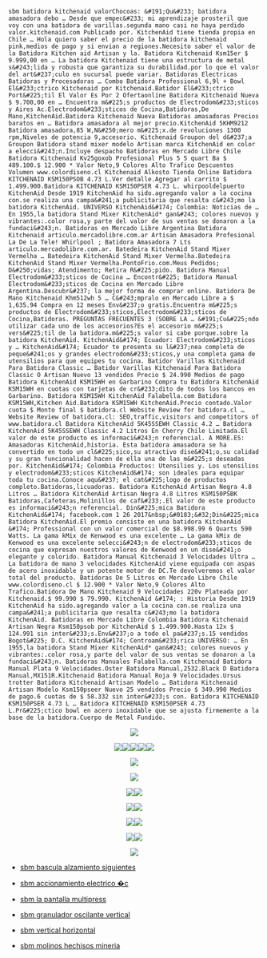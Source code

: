 
```
sbm batidora kitchenaid valorChocoas: &#191;Qu&#233; batidora amasadora debo … Desde que empec&#233; mi aprendizaje prosteril que voy con una batidora de varillas.segunda mano casi no haya perdido valor.kitchenaid.com Publicado por. KitchenAid tiene tienda propia en Chile … Hola quiero saber el precio de la batidora kitchenaid pink,medios de pago y si envian a regiones.Necesito saber el valor de la Batidora Kitchen aid Artisan y la. Batidora Kitchenaid Ksm15er $ 9.999,00 en … La batidora Kitchenaid tiene una estructura de metal s&#243;lida y robusta que garantiza su durabilidad.por lo que el valor del art&#237;culo en sucursal puede variar. Batidoras Electricas Batidoras y Procesadoras … Combo Batidora Professional 6,9l + Bowl El&#233;ctrico Kitchenaid por Kitchenaid.Batidor El&#233;ctrico Port&#225;til El Valor Es Por 2 Ofertaonline Batidora Kitchenaid Nueva $ 9.700,00 en … Encuentra m&#225;s productos de Electrodom&#233;sticos y Aires Ac.Electrodom&#233;sticos de Cocina,Batidoras,De Mano,KitchenAid.Batidora Kitchenaid Nueva Batidoras amasadoras Precios baratos en … Batidora amasadora al mejor precio.KitchenAid 5KHM9212 Batidora amasadora,85 W,N&#250;mero m&#225;x.de revoluciones 1300 rpm,Niveles de potencia 9,accesorio. Kitchenaid Groupon del d&#237;a Groupon Batidora stand mixer modelo Artisan marca KitchenAid en color a elecci&#243;n.Incluye despacho Batidoras en Mercado Libre Chile Batidora Kitchenaid Kv25goxob Profesional Plus 5 5 quart Ba $ 489.100.$ 12.900 * Valor Neto,9 Colores Alto Trafico Descuentos Volumen www.colordiseno.cl Kitchenaid Alkosto Tienda Online Batidora KITCHENAID KSM150PSOB 4.73 L.Ver detalle.Agregar al carrito $ 1.499.900.Batidora KITCHENAID KSM150PSER 4.73 L. whirpooldelpuerto KitchenAid Desde 1919 KitchenAid ha sido.agregando valor a la cocina con.se realiza una campa&#241;a publicitaria que resalta c&#243;mo la batidora KitchenAid. UNIVERSO KitchenAid&#174; Colombia: Noticias de … En 1955,la batidora Stand Mixer KitchenAid* gan&#243; colores nuevos y vibrantes:.color rosa,y parte del valor de sus ventas se donaron a la fundaci&#243;n. Batidoras en Mercado Libre Argentina Batidora Kitchenaid articulo.mercadolibre.com.ar Artisan Amasadora Profesional La De La Tele! Whirlpool ; Batidora Amasadora 7 Lts articulo.mercadolibre.com.ar. Batedeira KitchenAid Stand Mixer Vermelha … Batedeira KitchenAid Stand Mixer Vermelha.Batedeira KitchenAid Stand Mixer Vermelha.PontoFrio.com.Meus Pedidos; D&#250;vidas; Atendimento; Retira R&#225;pido. Batidora Manual Electrodom&#233;sticos de Cocina … Encontr&#225; Batidora Manual Electrodom&#233;sticos de Cocina en Mercado Libre Argentina.Descubr&#237; la mejor forma de comprar online. Batidora De Mano Kitchenaid Khm512wh 5 … C&#243;mpralo en Mercado Libre a $ 1,635.94 Compra en 12 meses Env&#237;o gratis.Encuentra m&#225;s productos de Electrodom&#233;sticos,Electrodom&#233;sticos de Cocina,Batidoras. PREGUNTAS FRECUENTES 3 (SOBRE LA … &#191;Cu&#225;ndo utilizar cada uno de los accesorios?Es el accesorio m&#225;s vers&#225;til de la batidora.m&#225;s valor si cabe porque.sobre la batidora KitchenAid. KitchenAid&#174; Ecuador: Electrodom&#233;sticos y … KitchenAid&#174; Ecuador te presenta su l&#237;nea completa de peque&#241;os y grandes electrodom&#233;sticos,y una completa gama de utensilios para que equipes tu cocina. Batidor Varillas Kitchenaid Para Batidora Classic … Batidor Varillas Kitchenaid Para Batidora Classic O Artisan Nuevo 13 vendidos Precio $ 24.990 Medios de pago Batidora KitchenAid KSM15WH en Garbarino Compra tu Batidora KitchenAid KSM15WH en cuotas con tarjetas de cr&#233;dito de todos los bancos en Garbarino. Batidora KSM15WH KitchenAid Falabella.com Batidora KSM15WH,Kitchen Aid.Batidora KSM15WH KitchenAid.Precio contado.Valor cuota $ Monto final $ batidora.cl Website Review for batidora.cl … Website Review of batidora.cl: SEO,traffic,visitors and competitors of www.batidora.cl Batidora KitchenAid 5K45SSEWH Classic 4.2 … Batidora KitchenAid 5K45SSEWH Classic 4.2 Litros En Cherry Chile Limitada.El valor de este producto es informaci&#243;n referencial. A MORE.ES: Amasadoras KitchenAid,historia. Esta batidora amasadora se ha convertido en todo un cl&#225;sico,su atractivo dise&#241;o,su calidad y su gran funcionalidad hacen de ella una de las m&#225;s deseadas por. KitchenAid&#174; Colombia Productos: Utensilios y. Los utensilios y electrodom&#233;sticos KitchenAid&#174; son ideales para equipar toda tu cocina.Conoce aqu&#237; el cat&#225;logo de productos completo.Batidoras,licuadoras. Batidora KitchenAid Artisan Negra 4.8 Litros … Batidora KitchenAid Artisan Negra 4.8 Litros KSM150PSBK Batidoras,Cafeteras,Molinillos de caf&#233;.El valor de este producto es informaci&#243;n referencial. Din&#225;mica Batidora KitchenAid&#174; facebook.com 1 26 2017&nbsp;&#0183;&#32;Din&#225;mica Batidora KitchenAid.El premio consiste en una batidora KitchenAid &#174; Professional con un valor comercial de $8.998.99 6 Quarts 590 Watts. La gama kMix de Kenwood es una excelente … La gama kMix de Kenwood es una excelente selecci&#243;n de electrodom&#233;sticos de cocina que expresan nuestros valores de Kenwood en un dise&#241;o elegante y colorido. Batidora Manual Kitchenaid 3 Velocidades Ultra … La batidora de mano 3 velocidades KitchenAid viene equipada con aspas de acero inoxidable y un potente motor de DC.Te devolveremos el valor total del producto. Batidoras De 5 Litros en Mercado Libre Chile www.colordiseno.cl $ 12.900 * Valor Neto,9 Colores Alto Trafico.Batidora De Mano Kitchenaid 9 Velocidades 220v Plateada por Kitchenaid.$ 99.990 $ 79.990. KitchenAid &#174; : Historia Desde 1919 KitchenAid ha sido.agregando valor a la cocina con.se realiza una campa&#241;a publicitaria que resalta c&#243;mo la batidora KitchenAid. Batidoras en Mercado Libre Colombia Batidora Kitchenaid Artisan Negra Ksm150psob por KitchenAid $ 1.499.900.Hasta 12x $ 124.991 sin inter&#233;s.Env&#237;o a todo el pa&#237;s.15 vendidos Bogot&#225; D.C. KitchenAid&#174; Centroam&#233;rica UNIVERSO: … En 1955,la batidora Stand Mixer KitchenAid* gan&#243; colores nuevos y vibrantes:.color rosa,y parte del valor de sus ventas se donaron a la fundaci&#243;n. Batidoras Manuales Falabella.com Kitchenaid Batidora Manual Plata 9 Velocidades.Oster Batidora Manual,2532.Black D Batidora Manual,MX151R.Kitchenaid Batidora Manual Roja 9 Velocidades.Ursus trotter Batidora Kitchenaid Artisan Modelo … Batidora Kitchenaid Artisan Modelo Ksm150pseer Nuevo 25 vendidos Precio $ 349.990 Medios de pago.6 cuotas de $ 58.332 sin inter&#233;s con. Batidora KITCHENAID KSM150PSER 4.73 L … Batidora KITCHENAID KSM150PSER 4.73 L.Pr&#225;ctico bowl en acero inoxidable que se ajusta firmemente a la base de la batidora.Cuerpo de Metal Fundido. 
```

<div align="center">

<a href="https://es-crusher.shibang-china.com/github&k=sbm+batidora+kitchenaid+valor"><img src="https://static.shibang-china.com/es/crusher/logo.jpg"></a>

<a href="https://es-crusher.shibang-china.com/github&k=sbm+batidora+kitchenaid+valor"><img src="https://static.shibang-china.com/es/crusher/index.jpg"></a><a href="https://es-crusher.shibang-china.com/material.htmlgithub&k=sbm+batidora+kitchenaid+valor"><img src="https://static.shibang-china.com/es/crusher/material.jpg"></a><a href="https://es-crusher.shibang-china.com/application.htmlgithub&k=sbm+batidora+kitchenaid+valor"><img src="https://static.shibang-china.com/es/crusher/application.jpg"></a><a href="https://es-crusher.shibang-china.com/aboutus.htmlgithub&k=sbm+batidora+kitchenaid+valor"><img src="https://static.shibang-china.com/es/crusher/aboutus.jpg"></a><a href="https://es-crusher.shibang-china.com/contact.htmlgithub&k=sbm+batidora+kitchenaid+valor"><img src="https://static.shibang-china.com/es/crusher/contact.jpg"></a>

<a href="https://es-crusher.shibang-china.com/github&k=sbm+batidora+kitchenaid+valor"><img src="https://static.shibang-china.com/es/crusher/banner.jpg"></a>

<a href="https://swt.shibang-china.com/github&k=sbm+batidora+kitchenaid+valor"><img src="https://static.shibang-china.com/es/crusher/text.jpg"></a>

<a href="https://swt.shibang-china.com/github&k=sbm+batidora+kitchenaid+valor"><img src="https://static.shibang-china.com/es/crusher/chat.jpg"></a><a href="https://es-crusher.shibang-china.com/contact.htmlgithub&k=sbm+batidora+kitchenaid+valor"><img src="https://static.shibang-china.com/es/crusher/message.jpg"></a>

<a href="https://es-crusher.shibang-china.com/products/pe.htmlgithub&k=sbm+batidora+kitchenaid+valor"><img src="https://static.shibang-china.com/es/crusher/pe.jpg"></a><a href="https://es-crusher.shibang-china.com/products/pf.htmlgithub&k=sbm+batidora+kitchenaid+valor"><img src="https://static.shibang-china.com/es/crusher/pf.jpg"></a>

<a href="https://es-crusher.shibang-china.com/products/hpt.htmlgithub&k=sbm+batidora+kitchenaid+valor"><img src="https://static.shibang-china.com/es/crusher/hpt.jpg"></a><a href="https://es-crusher.shibang-china.com/products/vsi.htmlgithub&k=sbm+batidora+kitchenaid+valor"><img src="https://static.shibang-china.com/es/crusher/vsi.jpg"></a>

<a href="https://es-crusher.shibang-china.com/products/klv.htmlgithub&k=sbm+batidora+kitchenaid+valor"><img src="https://static.shibang-china.com/es/crusher/klv.jpg"></a><a href="https://es-crusher.shibang-china.com/products/portable.htmlgithub&k=sbm+batidora+kitchenaid+valor"><img src="https://static.shibang-china.com/es/crusher/portable.jpg"></a>

<a href="https://swt.shibang-china.com/github&k=sbm+batidora+kitchenaid+valor"><img src="https://static.shibang-china.com/es/crusher/case.jpg"></a>

</div>


* [sbm bascula alzamiento siguientes](sbm%20bascula%20alzamiento%20siguientes.md)

* [sbm accionamiento electrico �c](sbm%20accionamiento%20electrico%20%EF%BF%BDc.md)

* [sbm la pantalla multipress](sbm%20la%20pantalla%20multipress.md)

* [sbm granulador oscilante vertical](sbm%20granulador%20oscilante%20vertical.md)

* [sbm vertical horizontal](sbm%20vertical%20horizontal.md)

* [sbm molinos hechisos mineria](sbm%20molinos%20hechisos%20mineria.md)